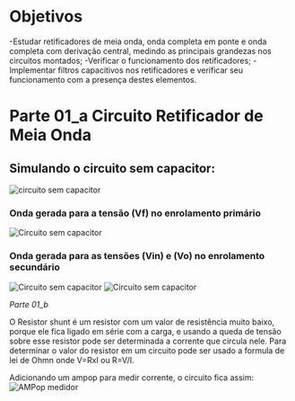 # Objetivos
-Estudar retificadores de meia onda, onda completa em ponte e onda completa com
derivação central, medindo as principais grandezas nos circuitos montados;
-Verificar o funcionamento dos retificadores;
-Implementar filtros capacitivos nos retificadores e verificar seu funcionamento com a
presença destes elementos.

# Parte 01_a Circuito Retificador de Meia Onda

## Simulando o circuito sem capacitor:

![circuito sem capacitor](https://i.imgur.com/tCWH4qA.jpg)

### Onda gerada para a tensão (Vf) no enrolamento primário

![Circuito sem capacitor](https://i.imgur.com/k130ItG.jpg)

### Onda gerada para as tensões (Vin) e (Vo) no enrolamento secundário

![Circuito sem capacitor](https://i.imgur.com/6afRyAX.jpg)
![Circuito sem capacitor](https://i.imgur.com/LSTQOWg.jpg)
 



*Parte 01_b*

O Resistor shunt é um resistor com um valor de resistência muito baixo, porque ele fica ligado em série com a carga, e usando a queda de tensão sobre esse resistor pode ser determinada a corrente que circula nele. Para determinar o valor do resistor em um circuito pode ser usado a formula de lei de Ohmn onde V=RxI ou R=V/I.

Adicionando um ampop para medir corrente, o circuito fica assim:
![AMPop medidor](https://i.imgur.com/f1h5F9l.png)


